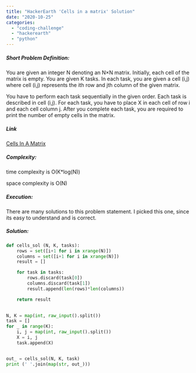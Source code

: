 ```yaml
---
title: "HackerEarth 'Cells in a matrix' Solution"
date: "2020-10-25"
categories: 
  - "coding-challenge"
  - "hackerearth"
  - "python"
---
```


##### Short Problem Definition:

You are given an integer N denoting an N×N matrix. Initially, each cell of the matrix is empty. You are given K tasks. In each task, you are given a cell (i,j) where cell (i,j) represents the ith row and jth column of the given matrix.

You have to perform each task sequentially in the given order. Each task is described in cell (i,j). For each task, you have to place X in each cell of row i and each cell column j. After you complete each task, you are required to print the number of empty cells in the matrix. 

##### Link

[Cells In A Matrix](https://www.hackerearth.com/practice/data-structures/hash-tables/basics-of-hash-tables/practice-problems/algorithm/easy-23-6031def9/description/)

##### Complexity:

time complexity is O(K\*log(N))

space complexity is O(N)

##### Execution:

There are many solutions to this problem statement. I picked this one, since its easy to understand and is correct.

##### Solution:

```python
def cells_sol (N, K, tasks):
    rows = set([i+1 for i in xrange(N)])
    columns = set([i+1 for i in xrange(N)])
    result = []

    for task in tasks:
        rows.discard(task[0])
        columns.discard(task[1])
        result.append(len(rows)*len(columns))

    return result
    

N, K = map(int, raw_input().split())
task = []
for _ in range(K):
    i, j = map(int, raw_input().split())
    X = i, j
    task.append(X)


out_ = cells_sol(N, K, task)
print (' '.join(map(str, out_)))
```
